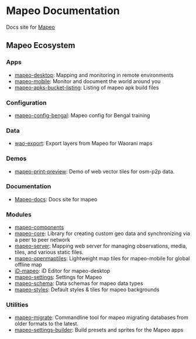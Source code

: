 # Mapeo Documentation
Docs site for [Mapeo](https://mapeo.world/)

## Mapeo Ecosystem

### Apps
- [mapeo-desktop](https://github.com/digidem/mapeo-desktop): Mapping and monitoring in remote environments
- [mapeo-mobile](https://github.com/digidem/mapeo-mobile): Monitor and document the world around you
- [mapeo-apks-bucket-listing](https://github.com/digidem/mapeo-apks-bucket-listing): Listing of mapeo apk build files

### Configuration

- [mapeo-config-bengal](https://github.com/digidem/mapeo-config-bengal): Mapeo config for Bengal training

### Data
- [wao-export](https://github.com/digidem/wao-export): Export layers from Mapeo for Waorani maps

### Demos
- [mapeo-print-preview](https://github.com/digidem/mapeo-print-preview): Demo of web vector tiles for osm-p2p data.

### Documentation
- [Mapeo-docs](https://github.com/digidem/Mapeo-docs): Docs site for mapeo

### Modules
- [mapeo-components](https://github.com/digidem/mapeo-components)
- [mapeo-core](https://github.com/digidem/mapeo-core): Library for creating custom geo data and synchronizing via a peer to peer network
- [mapeo-server](https://github.com/digidem/mapeo-server): Mapping web server for managing observations, media, tiles, and various static files.
- [mapeo-openmaptiles](https://github.com/digidem/mapeo-openmaptiles): Lightweight map tiles for mapeo-mobile for global offline map
- [iD-mapeo](https://github.com/digidem/iD-mapeo): iD Editor for mapeo-desktop
- [mapeo-settings](https://github.com/digidem/mapeo-settings): Settings for Mapeo
- [mapeo-schema](https://github.com/digidem/mapeo-schema): Data schemas for mapeo data types
- [mapeo-styles](https://github.com/digidem/mapeo-styles): Default styles & tiles for mapeo backgrounds

### Utilities
- [mapeo-migrate](https://github.com/digidem/mapeo-migrate): Commandline tool for mapeo migrating databases from older formats to the latest.
- [mapeo-settings-builder](https://github.com/digidem/mapeo-settings-builder): Build presets and sprites for the Mapeo apps
